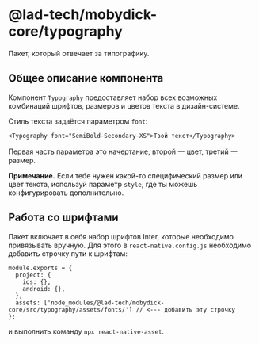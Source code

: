 # @lad-tech/mobydick-core/typography

Пакет, который отвечает за типографику.

## Общее описание компонента

Компонент `Typography` предоставляет набор всех возможных комбинаций шрифтов, размеров и цветов текста в дизайн-системе.

Стиль текста задаётся параметром `font`:

```
<Typography font="SemiBold-Secondary-XS">Твой текст</Typography>
```
Первая часть параметра это начертание, второй 一 цвет, третий 一 размер.

**Примечание.** Если тебе нужен какой-то специфический размер или цвет текста, используй параметр `style`, где ты можешь конфигурировать дополнительно.

## Работа со шрифтами

Пакет включает в себя набор шрифтов Inter, которые необходимо привязывать вручную. Для этого в `react-native.config.js` необходимо добавить строчку пути к шрифтам:

```
module.exports = {
  project: {
    ios: {},
    android: {},
  },
  assets: ['node_modules/@lad-tech/mobydick-core/src/typography/assets/fonts/'] // <--- добавить эту строчку
};
```

и выполнить команду `npx react-native-asset`.

